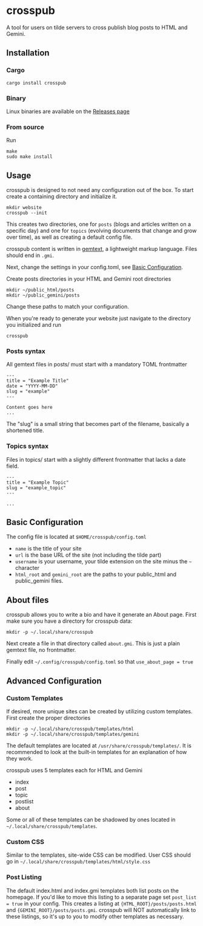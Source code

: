 # crosspub

A tool for users on tilde servers to cross publish blog posts to HTML and
Gemini.

## Installation

### Cargo
```
cargo install crosspub
```

### Binary
Linux binaries are available on the [Releases page](https://github.com/genericlastname/crosspub/releases)

### From source
Run
```
make
sudo make install
```

## Usage

crosspub is designed to not need any configuration out of the box. To start
create a containing directory and initialize it.

```
mkdir website
crosspub --init
```

This creates two directories, one for `posts` (blogs and articles written on a
specific day) and one for `topics` (evolving documents that change and grow over
time), as well as creating a default config file.

crosspub content is written in
[gemtext](https://gemini.circumlunar.space/docs/gemtext.gmi), a lightweight
markup language. Files should end in `.gmi`.

Next, change the settings in your config.toml, see [Basic
Configuration](#Basic-Configuration).

Create posts directories in your HTML and Gemini root directories
```
mkdir ~/public_html/posts
mkdir ~/public_gemini/posts
```

Change these paths to match your configuration.

When you're ready to generate your website just navigate to the directory you
initialized and run

```
crosspub
```

### Posts syntax

All gemtext files in posts/ must start with a mandatory TOML frontmatter

```
---
title = "Example Title"
date = "YYYY-MM-DD"
slug = "example"
---

Content goes here
...
```

The "slug" is a small string that becomes part of the filename, basically a
shortened title.

### Topics syntax

Files in topics/ start with a slightly different frontmatter that lacks a date
field.

```
---
title = "Example Topic"
slug = "example_topic"
---

...
```

## Basic Configuration

The config file is located at `$HOME/crosspub/config.toml`

- `name` is the title of your site
- `url` is the base URL of the site (not including the tilde part)
- `username` is your username, your tilde extension on the site minus the `~`
character
- `html_root` and `gemini_root` are the paths to your public\_html and
public\_gemini files.

## About files

crosspub allows you to write a bio and have it generate an About page. First
make sure you have a directory for crosspub data:

```
mkdir -p ~/.local/share/crosspub
```

Next create a file in that directory called `about.gmi`. This is just a plain
gemtext file, no frontmatter.

Finally edit `~/.config/crosspub/config.toml` so that `use_about_page = true`

## Advanced Configuration

### Custom Templates

If desired, more unique sites can be created by utilizing custom templates.
First create the proper directories

```
mkdir -p ~/.local/share/crosspub/templates/html
mkdir -p ~/.local/share/crosspub/templates/gemini
```

The default templates are located at `/usr/share/crosspub/templates/`. It is
recommended to look at the built-in templates for an explanation of how they
work.

crosspub uses 5 templates each for HTML and Gemini
- index
- post
- topic
- postlist
- about

Some or all of these templates can be shadowed by ones located in
`~/.local/share/crosspub/templates`.

### Custom CSS

Similar to the templates, site-wide CSS can be modified. User CSS should go in
`~/.local/share/crosspub/templates/html/style.css`

### Post Listing

The default index.html and index.gmi templates both list posts on the homepage.
If you'd like to move this listing to a separate page set `post_list = true` in
your config. This creates a listing at `{HTML_ROOT}/posts/posts.html` and
`{GEMINI_ROOT}/posts/posts.gmi`. crosspub will NOT automatically link to these
listings, so it's up to you to modify other templates as necessary.
